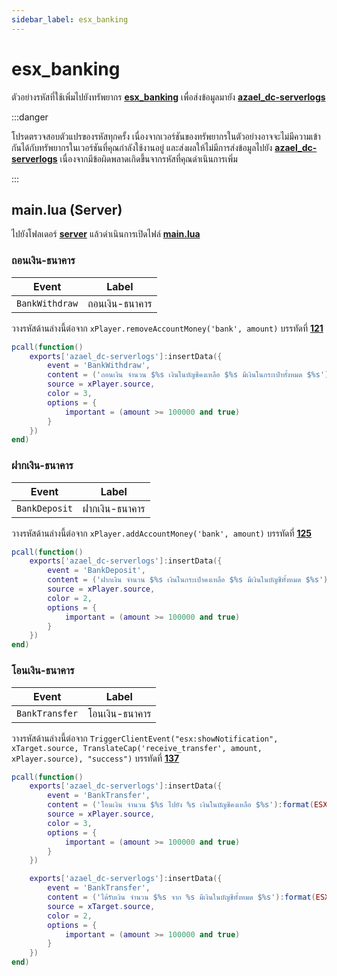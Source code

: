 ```yaml
---
sidebar_label: esx_banking
---
```


# esx_banking

ตัวอย่างรหัสที่ใช้เพิ่มไปยังทรัพยากร **[esx_banking](https://github.com/esx-framework/esx-legacy/tree/main/%5Besx_addons%5D/esx_banking)** เพื่อส่งข้อมูลมายัง **[azael_dc-serverlogs](../../)**

:::danger

โปรดตรวจสอบตัวแปรของรหัสทุกครั้ง เนื่องจากเวอร์ชันของทรัพยากรในตัวอย่างอาจจะไม่มีความเข้ากันได้กับทรัพยากรในเวอร์ชันที่คุณกำลังใช้งานอยู่ และส่งผลให้ไม่มีการส่งข้อมูลไปยัง **[azael_dc-serverlogs](../../)** เนื่องจากมีข้อผิดพลาดเกิดขึ้นจากรหัสที่คุณดำเนินการเพิ่ม

:::

## main.lua (Server)

ไปยังโฟลเดอร์ **[server](https://github.com/esx-framework/esx-legacy/tree/main/%5Besx_addons%5D/esx_banking/server)** แล้วดำเนินการเปิดไฟล์ **[main.lua](https://github.com/esx-framework/esx-legacy/blob/main/%5Besx_addons%5D/esx_banking/server/main.lua)**

### ถอนเงิน-ธนาคาร

| Event                                  | Label
|----------------------------------------|----------------------------------------
| `BankWithdraw`                         | ถอนเงิน-ธนาคาร

วางรหัสด้านล่างนี้ต่อจาก `xPlayer.removeAccountMoney('bank', amount)` บรรทัดที่ **[121](https://github.com/esx-framework/esx-legacy/blob/main/%5Besx_addons%5D/esx_banking/server/main.lua#L121)**

```lua
pcall(function()
    exports['azael_dc-serverlogs']:insertData({
        event = 'BankWithdraw',
        content = ('ถอนเงิน จำนวน $%s เงินในบัญชีคงเหลือ $%s มีเงินในกระเป๋าทั้งหมด $%s'):format(ESX.Math.GroupDigits(amount), ESX.Math.GroupDigits(xPlayer.getAccount('bank').money), ESX.Math.GroupDigits(xPlayer.getMoney())),
        source = xPlayer.source,
        color = 3,
        options = {
            important = (amount >= 100000 and true)
        }
    })
end)
```

### ฝากเงิน-ธนาคาร

| Event                                  | Label
|----------------------------------------|----------------------------------------
| `BankDeposit`                          | ฝากเงิน-ธนาคาร

วางรหัสด้านล่างนี้ต่อจาก `xPlayer.addAccountMoney('bank', amount)` บรรทัดที่ **[125](https://github.com/esx-framework/esx-legacy/blob/main/%5Besx_addons%5D/esx_banking/server/main.lua#L125)**

```lua
pcall(function()
    exports['azael_dc-serverlogs']:insertData({
        event = 'BankDeposit',
        content = ('ฝากเงิน จำนวน $%s เงินในกระเป๋าคงเหลือ $%s มีเงินในบัญชีทั้งหมด $%s'):format(ESX.Math.GroupDigits(amount), ESX.Math.GroupDigits(xPlayer.getMoney()), ESX.Math.GroupDigits(xPlayer.getAccount('bank').money)),
        source = xPlayer.source,
        color = 2,
        options = {
            important = (amount >= 100000 and true)
        }
    })
end)
```

### โอนเงิน-ธนาคาร

| Event                                  | Label
|----------------------------------------|----------------------------------------
| `BankTransfer`                         | โอนเงิน-ธนาคาร

วางรหัสด้านล่างนี้ต่อจาก `TriggerClientEvent("esx:showNotification", xTarget.source, TranslateCap('receive_transfer', amount, xPlayer.source), "success")` บรรทัดที่ **[137](https://github.com/esx-framework/esx-legacy/blob/main/%5Besx_addons%5D/esx_banking/server/main.lua#L137)**

```lua
pcall(function()
    exports['azael_dc-serverlogs']:insertData({
        event = 'BankTransfer',
        content = ('โอนเงิน จำนวน $%s ไปยัง %s เงินในบัญชีคงเหลือ $%s'):format(ESX.Math.GroupDigits(amount), xTarget.name, ESX.Math.GroupDigits(xPlayer.getAccount('bank').money)),
        source = xPlayer.source,
        color = 3,
        options = {
            important = (amount >= 100000 and true)
        }
    })

    exports['azael_dc-serverlogs']:insertData({
        event = 'BankTransfer',
        content = ('ได้รับเงิน จำนวน $%s จาก %s มีเงินในบัญชีทั้งหมด $%s'):format(ESX.Math.GroupDigits(amount), xPlayer.name, ESX.Math.GroupDigits(xTarget.getAccount('bank').money)),
        source = xTarget.source,
        color = 2,
        options = {
            important = (amount >= 100000 and true)
        }
    })
end)
```
